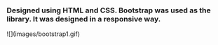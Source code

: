 <h3>Designed using HTML and CSS. 
Bootstrap was used as the library.
It was designed in a responsive way.</h3>
![](images/bootstrap1.gif)
